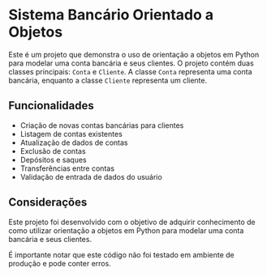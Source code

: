<h1>Sistema Bancário Orientado a Objetos</h1>

<p>Este é um projeto que demonstra o uso de orientação a objetos em Python para modelar uma conta bancária e seus clientes. O projeto contém duas classes principais: <code>Conta</code> e <code>Cliente</code>. A classe <code>Conta</code> representa uma conta bancária, enquanto a classe <code>Cliente</code> representa um cliente.</p>

<h2>Funcionalidades</h2>
<ul><li>Criação de novas contas bancárias para clientes</li><li>Listagem de contas existentes</li><li>Atualização de dados de contas</li><li>Exclusão de contas</li><li>Depósitos e saques</li><li>Transferências entre contas</li><li>Validação de entrada de dados do usuário</li></ul>

<h2>Considerações</h2>
<p>Este projeto foi desenvolvido com o objetivo de adquirir conhecimento de como utilizar orientação a objetos em Python para modelar uma conta bancária e seus clientes. </p>
<p>É importante notar que este código não foi testado em ambiente de produção e pode conter erros.</p>
